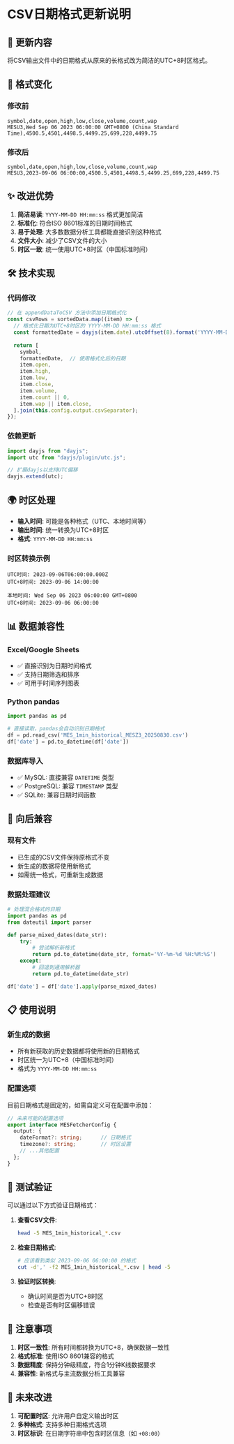 # CSV日期格式更新说明

## 📅 更新内容

将CSV输出文件中的日期格式从原来的长格式改为简洁的UTC+8时区格式。

## 🔄 格式变化

### 修改前
```csv
symbol,date,open,high,low,close,volume,count,wap
MESU3,Wed Sep 06 2023 06:00:00 GMT+0800 (China Standard Time),4500.5,4501,4498.5,4499.25,699,228,4499.75
```

### 修改后
```csv
symbol,date,open,high,low,close,volume,count,wap
MESU3,2023-09-06 06:00:00,4500.5,4501,4498.5,4499.25,699,228,4499.75
```

## ✨ 改进优势

1. **简洁易读**: `YYYY-MM-DD HH:mm:ss` 格式更加简洁
2. **标准化**: 符合ISO 8601标准的日期时间格式
3. **易于处理**: 大多数数据分析工具都能直接识别这种格式
4. **文件大小**: 减少了CSV文件的大小
5. **时区一致**: 统一使用UTC+8时区（中国标准时间）

## 🛠️ 技术实现

### 代码修改
```typescript
// 在 appendDataToCSV 方法中添加日期格式化
const csvRows = sortedData.map((item) => {
  // 格式化日期为UTC+8时区的 YYYY-MM-DD HH:mm:ss 格式
  const formattedDate = dayjs(item.date).utcOffset(8).format('YYYY-MM-DD HH:mm:ss');
  
  return [
    symbol,
    formattedDate,  // 使用格式化后的日期
    item.open,
    item.high,
    item.low,
    item.close,
    item.volume,
    item.count || 0,
    item.wap || item.close,
  ].join(this.config.output.csvSeparator);
});
```

### 依赖更新
```typescript
import dayjs from "dayjs";
import utc from "dayjs/plugin/utc.js";

// 扩展dayjs以支持UTC偏移
dayjs.extend(utc);
```

## 🌍 时区处理

- **输入时间**: 可能是各种格式（UTC、本地时间等）
- **输出时间**: 统一转换为UTC+8时区
- **格式**: `YYYY-MM-DD HH:mm:ss`

### 时区转换示例
```
UTC时间: 2023-09-06T06:00:00.000Z
UTC+8时间: 2023-09-06 14:00:00

本地时间: Wed Sep 06 2023 06:00:00 GMT+0800
UTC+8时间: 2023-09-06 06:00:00
```

## 📊 数据兼容性

### Excel/Google Sheets
- ✅ 直接识别为日期时间格式
- ✅ 支持日期筛选和排序
- ✅ 可用于时间序列图表

### Python pandas
```python
import pandas as pd

# 直接读取，pandas会自动识别日期格式
df = pd.read_csv('MES_1min_historical_MESZ3_20250830.csv')
df['date'] = pd.to_datetime(df['date'])
```

### 数据库导入
- ✅ MySQL: 直接兼容 `DATETIME` 类型
- ✅ PostgreSQL: 兼容 `TIMESTAMP` 类型
- ✅ SQLite: 兼容日期时间函数

## 🔄 向后兼容

### 现有文件
- 已生成的CSV文件保持原格式不变
- 新生成的数据将使用新格式
- 如需统一格式，可重新生成数据

### 数据处理建议
```python
# 处理混合格式的日期
import pandas as pd
from dateutil import parser

def parse_mixed_dates(date_str):
    try:
        # 尝试解析新格式
        return pd.to_datetime(date_str, format='%Y-%m-%d %H:%M:%S')
    except:
        # 回退到通用解析器
        return pd.to_datetime(date_str)

df['date'] = df['date'].apply(parse_mixed_dates)
```

## 📋 使用说明

### 新生成的数据
- 所有新获取的历史数据都将使用新的日期格式
- 时区统一为UTC+8（中国标准时间）
- 格式为 `YYYY-MM-DD HH:mm:ss`

### 配置选项
目前日期格式是固定的，如需自定义可在配置中添加：
```typescript
// 未来可能的配置选项
export interface MESFetcherConfig {
  output: {
    dateFormat?: string;      // 日期格式
    timezone?: string;        // 时区设置
    // ...其他配置
  };
}
```

## 🧪 测试验证

可以通过以下方式验证日期格式：

1. **查看CSV文件**:
   ```bash
   head -5 MES_1min_historical_*.csv
   ```

2. **检查日期格式**:
   ```bash
   # 应该看到类似 2023-09-06 06:00:00 的格式
   cut -d',' -f2 MES_1min_historical_*.csv | head -5
   ```

3. **验证时区转换**:
   - 确认时间是否为UTC+8时区
   - 检查是否有时区偏移错误

## 📝 注意事项

1. **时区一致性**: 所有时间都转换为UTC+8，确保数据一致性
2. **格式标准**: 使用ISO 8601兼容的格式
3. **数据精度**: 保持分钟级精度，符合1分钟K线数据要求
4. **兼容性**: 新格式与主流数据分析工具兼容

## 🔮 未来改进

1. **可配置时区**: 允许用户自定义输出时区
2. **多种格式**: 支持多种日期格式选项
3. **时区标识**: 在日期字符串中包含时区信息（如 `+08:00`）
